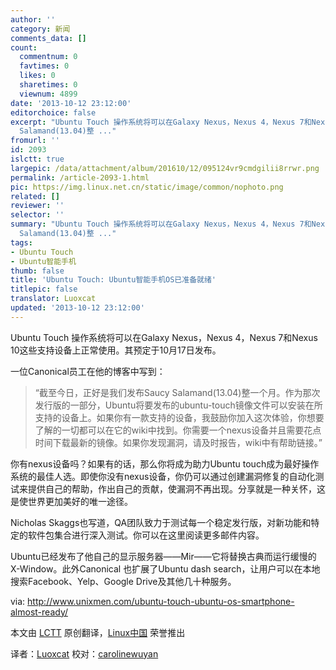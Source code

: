 ```yaml
---
author: ''
category: 新闻
comments_data: []
count:
  commentnum: 0
  favtimes: 0
  likes: 0
  sharetimes: 0
  viewnum: 4899
date: '2013-10-12 23:12:00'
editorchoice: false
excerpt: "Ubuntu Touch 操作系统将可以在Galaxy Nexus，Nexus 4，Nexus 7和Nexus 10这些支持设备上正常使用。其预定于10月17日发布。\r\n一位Canonical员工在他的博客中写到：\r\n\r\n截至今日，正好是我们发布Saucy
  Salamand(13.04)整 ..."
fromurl: ''
id: 2093
islctt: true
largepic: /data/attachment/album/201610/12/095124vr9cmdgilii8rrwr.png
permalink: /article-2093-1.html
pic: https://img.linux.net.cn/static/image/common/nophoto.png
related: []
reviewer: ''
selector: ''
summary: "Ubuntu Touch 操作系统将可以在Galaxy Nexus，Nexus 4，Nexus 7和Nexus 10这些支持设备上正常使用。其预定于10月17日发布。\r\n一位Canonical员工在他的博客中写到：\r\n\r\n截至今日，正好是我们发布Saucy
  Salamand(13.04)整 ..."
tags:
- Ubuntu Touch
- Ubuntu智能手机
thumb: false
title: 'Ubuntu Touch: Ubuntu智能手机OS已准备就绪'
titlepic: false
translator: Luoxcat
updated: '2013-10-12 23:12:00'
---
```


Ubuntu Touch 操作系统将可以在Galaxy Nexus，Nexus 4，Nexus 7和Nexus 10这些支持设备上正常使用。其预定于10月17日发布。


一位Canonical员工在他的博客中写到：



> 
> “截至今日，正好是我们发布Saucy Salamand(13.04)整一个月。作为那次发行版的一部分，Ubuntu将要发布的ubuntu-touch镜像文件可以安装在所支持的设备上。如果你有一款支持的设备，我鼓励你加入这次体验，你想要了解的一切都可以在它的wiki中找到。你需要一个nexus设备并且需要花点时间下载最新的镜像。如果你发现漏洞，请及时报告，wiki中有帮助链接。”
> 
> 
> 


你有nexus设备吗？如果有的话，那么你将成为助力Ubuntu touch成为最好操作系统的最佳人选。即使你没有nexus设备，你仍可以通过创建漏洞修复的自动化测试来提供自己的帮助，作出自己的贡献，使漏洞不再出现。分享就是一种关怀，这是使世界更加美好的唯一途径。


Nicholas Skaggs也写道，QA团队致力于测试每一个稳定发行版，对新功能和特定的软件包集合进行深入测试。你可以在这里阅读更多邮件内容。


Ubuntu已经发布了他自己的显示服务器——Mir——它将替换古典而运行缓慢的X-Window。此外Canonical 也扩展了Ubuntu dash search，让用户可以在本地搜索Facebook、Yelp、Google Drive及其他几十种服务。


 


via: <http://www.unixmen.com/ubuntu-touch-ubuntu-os-smartphone-almost-ready/>


本文由 [LCTT](https://github.com/LCTT/TranslateProject) 原创翻译，[Linux中国](http://linux.cn/) 荣誉推出


译者：[Luoxcat](https://github.com/Luoxcat) 校对：[carolinewuyan](https://github.com/carolinewuyan)